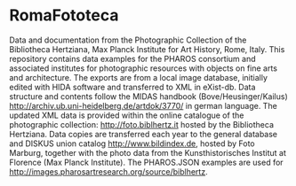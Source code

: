 # RomaFototeca
Data and documentation from the Photographic Collection of the Bibliotheca Hertziana, Max Planck Institute for Art History, Rome, Italy.
This repository contains data examples for the PHAROS consortium and associated institutes for photographic resources with objects on fine arts and architecture. The exports are from a local image database, initially edited with HIDA software and transferred to XML in eXist-db. Data structure and contents follow the MIDAS handbook (Bove/Heusinger/Kailus) http://archiv.ub.uni-heidelberg.de/artdok/3770/ in german language.
The updated XML data is provided within the online catalogue of the photographic collection: http://foto.biblhertz.it hosted by the Bibliotheca Hertziana. Data copies are transferred each year to the general database and DISKUS union catalog http://www.bildindex.de, hosted by Foto Marburg, together with the photo data from the Kunsthistorisches Institut at Florence (Max Planck Institute).
The PHAROS.JSON examples are used for http://images.pharosartresearch.org/source/biblhertz.
